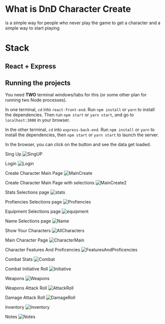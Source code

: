 # What is DnD Character Create 
is a simple way for people who never play the game to get a character and a simple way to start playing

# Stack
## React + Express 

## Running the projects

You need **TWO** terminal windows/tabs for this (or some other plan for running two Node processes).

In one terminal, `cd` into `react-front-end`. Run `npm install` or `yarn` to install the dependencies. Then run `npm start` or `yarn start`, and go to `localhost:3000` in your browser.

In the other terminal, `cd` into `express-back-end`. Run `npm install` or `yarn` to install the dependencies, then `npm start` or `yarn start` to launch the server.

In the browser, you can click on the button and see the data get loaded.


Sing Up
![SingUP](https://github.com/santifedericoni/dnd-character-create/blob/master/ScreenShots/sing%20up.PNG)

Login
![Login](https://github.com/santifedericoni/dnd-character-create/blob/master/ScreenShots/login.PNG)

Create Character Main Page
![MainCreate](https://github.com/santifedericoni/dnd-character-create/blob/master/ScreenShots/create%20character-Main.PNG)

Create Character Main Page with selections
![MainCreate2](https://github.com/santifedericoni/dnd-character-create/blob/master/ScreenShots/create%20character-Main2.PNG)

Stats Selections page
![stats](https://github.com/santifedericoni/dnd-character-create/blob/master/ScreenShots/create%20character-Stats.PNG)

Profiencies Selections page
![Profiencies](https://github.com/santifedericoni/dnd-character-create/blob/master/ScreenShots/create%20character-Profiencies.PNG)

Equipment Selections page
![equipment](https://github.com/santifedericoni/dnd-character-create/blob/master/ScreenShots/create%20character-equipment.PNG)

Name Selections page
![Name](https://github.com/santifedericoni/dnd-character-create/blob/master/ScreenShots/create%20character-Name.PNG)

Show Your Characters 
![AllCharacters](https://github.com/santifedericoni/dnd-character-create/blob/master/ScreenShots/YourCharacter.PNG)

Main Character Page
![CharacterMain](https://github.com/santifedericoni/dnd-character-create/blob/master/ScreenShots/YourCharacter-Main.PNG)

Character Features And Proficencies
![FeaturesAndProficencies](https://github.com/santifedericoni/dnd-character-create/blob/master/ScreenShots/YourCharacter-FeaturesAndProficencies.PNG)

Combat Stats
![Combat](https://github.com/santifedericoni/dnd-character-create/blob/master/ScreenShots/YourCharacter-combat-Stats.PNG)

Combat Initiative Roll
![Initiative](https://github.com/santifedericoni/dnd-character-create/blob/master/ScreenShots/YourCharacter-combat-initiativeRoll.PNG)

Weapons
![Weapons](https://github.com/santifedericoni/dnd-character-create/blob/master/ScreenShots/YourCharacter-combat-weapons.PNG)

Weapons Attack Roll
![AttackRoll](https://github.com/santifedericoni/dnd-character-create/blob/master/ScreenShots/YourCharacter-combat-attackRoll.PNG)

Damage Attack Roll
![DamageRoll](https://github.com/santifedericoni/dnd-character-create/blob/master/ScreenShots/YourCharacter-combat-damageRoll.PNG)

Inventory
![Inventory](https://github.com/santifedericoni/dnd-character-create/blob/master/ScreenShots/YourCharacter-Inventory.PNG)

Notes
![Notes](https://github.com/santifedericoni/dnd-character-create/blob/master/ScreenShots/YourCharacter-Notes.PNG)
